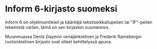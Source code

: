 # Inform 6-kirjasto suomeksi

Inform 6 on ohjelmointikieli ja kääntäjä tekstiseikkailupelien tai "IF"-pelien tekemistä varten, tämä on sen kirjaston suomennos.

Muunmuassa Denis Gayevin venäjänkielinen ja Frederik Ramsbergin ruotsinkielinen kirjasto ovat olleet kehittelyssä apuna.

